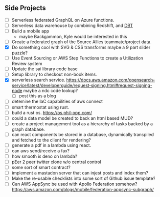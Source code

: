 ## Side Projects

- [ ] Serverless federated GraphQL on Azure functions.
- [ ] Serverless data warehouse by combining Redshift, and [DBT](https://www.getdbt.com/)
- [ ] Build a mobile app
    - maybe Backgammon, Kyle would be interested in this
- [ ] Create a federated graph of the Source Allies teammate/project data.
- [x] Do something cool with SVG & CSS transforms
    maybe a 9 part slider puzzle?
- [ ] Use Event Sourcing or AWS Step Functions to create a Utilization Review system
- [ ] Update the sai library code base
- [ ] Setup library to checkout non-book items. 
- [x] serverless search service.
    https://docs.aws.amazon.com/opensearch-service/latest/developerguide/request-signing.html#request-signing-node
    maybe a ndc code lookup?
    - [ ] post this as a blog
- [ ] detemine the IaC capabilities of aws connect
- [ ] smart thermostat using rust. 
- [ ] build a rust os. https://os.phil-opp.com/
- [ ] could a data model be created to back an html based MUD?
- [ ] create a project management tool as a hierarchy of tasks backed by a graph database. 
- [ ] can react components be stored in a database, dynamically transpiled and fetched to the client for rendering?
- [ ] generate a pdf in a lambda using react. 
- [ ] can aws send/receive a fax?
- [ ] how smooth is deno on lambda?
- [ ] pEer 2 peer twitter clone w/o central control
- [ ] some sort of smart contract?
- [ ] implement a mastadon server that can injest posts and index them?
- [ ] Make the re-usable checklists into some sort of Github issue template?
- [ ] Can AWS AppSync be used with Apollo Federation somehow?
    https://aws.amazon.com/blogs/mobile/federation-appsync-subgraph/
